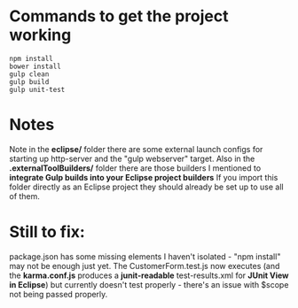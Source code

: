 # Commands to get the project working

```
npm install
bower install
gulp clean
gulp build
gulp unit-test
```

# Notes

Note in the **eclipse/** folder there are some external launch configs for starting up http-server and the "gulp webserver" target.
Also in the **.externalToolBuilders/** folder there are those builders I mentioned to **integrate Gulp builds into your Eclipse project builders**
If you import this folder directly as an Eclipse project they should already be set up to use all of them.

# Still to fix:

package.json has some missing elements I haven't isolated - "npm install" may not be enough just yet.
The CustomerForm.test.js now executes (and the **karma.conf.js** produces a **junit-readable** test-results.xml for **JUnit View in Eclipse**)
but currently doesn't test properly - there's an issue with $scope not being passed properly.
